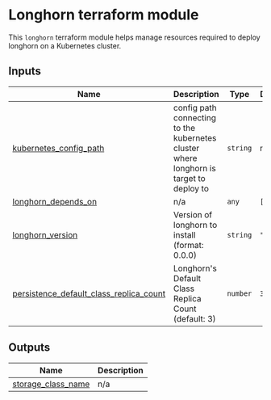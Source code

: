 # Longhorn terraform module

This `longhorn` terraform module helps manage resources required to deploy 
longhorn on a Kubernetes cluster.


<!-- BEGIN_TF_DOCS -->
## Inputs

| Name | Description | Type | Default | Required |
|------|-------------|------|---------|:--------:|
| <a name="input_kubernetes_config_path"></a> [kubernetes\_config\_path](#input\_kubernetes\_config\_path) | config path connecting to the kubernetes cluster where longhorn is target to deploy to | `string` | n/a | yes |
| <a name="input_longhorn_depends_on"></a> [longhorn\_depends\_on](#input\_longhorn\_depends\_on) | n/a | `any` | `[]` | no |
| <a name="input_longhorn_version"></a> [longhorn\_version](#input\_longhorn\_version) | Version of longhorn to install (format: 0.0.0) | `string` | `"1.3.2"` | no |
| <a name="input_persistence_default_class_replica_count"></a> [persistence\_default\_class\_replica\_count](#input\_persistence\_default\_class\_replica\_count) | Longhorn's Default Class Replica Count (default: 3) | `number` | `3` | no |

## Outputs

| Name | Description |
|------|-------------|
| <a name="output_storage_class_name"></a> [storage\_class\_name](#output\_storage\_class\_name) | n/a |
<!-- END_TF_DOCS -->